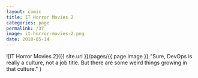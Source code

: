 ```yaml
---
layout: comic
title: IT Horror Movies 2
categories: page
permalink: /37
image: it-horror-movies-2.png
date: 2018-05-14
---
```


![IT Horror Movies 2]({{ site.url }}/pages/{{ page.image }} "Sure, DevOps is really a culture, not a job title. But there are some weird things growing in that culture." )
